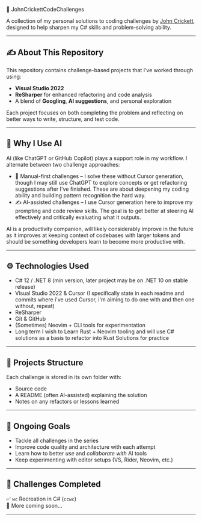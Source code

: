  🧠 JohnCrickettCodeChallenges

A collection of my personal solutions to coding challenges by [John Crickett](https://www.linkedin.com/in/johncrickett/), designed to help sharpen my C# skills and problem-solving ability.

---

## ✍️ About This Repository

This repository contains challenge-based projects that I’ve worked through using:
- **Visual Studio 2022**
- **ReSharper** for enhanced refactoring and code analysis
- A blend of **Googling**, **AI suggestions**, and personal exploration

Each project focuses on both completing the problem and reflecting on better ways to write, structure, and test code.

---

## 🤖 Why I Use AI

AI (like ChatGPT or GitHub Copilot) plays a support role in my workflow. I alternate between two challenge approaches:

- 🧠 Manual-first challenges – I solve these without Cursor generation, though I may still use ChatGPT to explore concepts or get refactoring suggestions after I've finished. These are about deepening my coding ability and building pattern recognition the hard way.
- ✍️ AI-assisted challenges – I use Cursor generation here to improve my prompting and code review skills. The goal is to get better at steering AI effectively and critically evaluating what it outputs.

AI is a productivity companion, will likely considerably improve in the future as it improves at keeping context of codebases with larger tokens and should be something developers learn to become more productive with.

---

## ⚙️ Technologies Used

- C# 12 / .NET 8 (min version, later project may be on .NET 10 on stable release)
- Visual Studio 2022 & Cursor (I specifically state in each readme and commits where i've used Cursor, i'm aiming to do one with and then one without, repeat)
- ReSharper
- Git & GitHub
- (Sometimes) Neovim + CLI tools for experimentation
- Long term I wish to Learn Rust + Neovim tooling and will use C# solutions as a basis to refactor into Rust Solutions for practice

---

## 📁 Projects Structure

Each challenge is stored in its own folder with:
- Source code
- A README (often AI-assisted) explaining the solution
- Notes on any refactors or lessons learned

---

## 🚧 Ongoing Goals

- Tackle all challenges in the series
- Improve code quality and architecture with each attempt
- Learn how to better *use* and *collaborate with* AI tools
- Keep experimenting with editor setups (VS, Rider, Neovim, etc.)

---

## 🧪 Challenges Completed

✅ `wc` Recreation in C# (`ccwc`)  
🚧 More coming soon...

---
